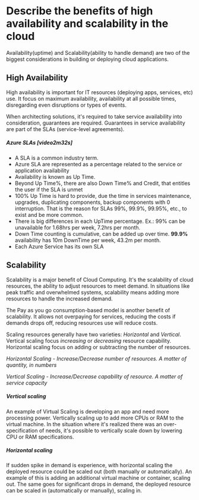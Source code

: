 # Describe the benefits of high availability and scalability in the cloud

Availability(uptime) and Scalability(ability to handle demand) are two of the biggest considerations in building or deploying cloud applications.



## High Availability

High availability is important for IT resources (deploying apps, services, etc) use. It focus on maximum availability, availability at all possible times, disregarding even disruptions or types of events.

When architecting solutions, it's required to take service availability into consideration, guarantees are required. Guarantees in service availability are part of the SLAs (service-level agreements).

##### Azure SLAs *[video2m32s]*

- A SLA is a common industry term. 
- Azure SLA are represented as a percentage related to the service or application availability
- Availability is known as Up Time.
- Beyond Up Time%, there are also Down Time% and Credit, that entitles the user if the SLA is unmet
- 100% Up Time is hard to provide, due the time in services maintenance, upgrades, duplicating components, backup components with 0 interruption. That is the reason for SLAs 99%, 99.9%, 99.95%, etc., to exist and be more common. 
- There is big differences in each UpTime percentage. Ex.: 99% can be unavailable for 1.68hrs per week, 7.2hrs per month. 
- Down Time counting is cumulative, can be added up over time. **99.9%**  availability has 10m DownTime per week, 43.2m per month.
- Each Azure Service has its own SLA



## Scalability

Scalability is a major benefit of Cloud Computing. It's the scalability of cloud resources, the ability to adjust resources to meet demand.
In situations like peak traffic and overwhelmed systems, scalability means adding more resources to handle the increased demand.

The Pay as you go consumption-based model is another benefit of scalability.
It allows not overpaying for services, reducing the costs if demands drops off, reducing resources use will reduce costs.

Scaling resources generally have two varieties: *Horizontal* and *Vertical*.
Vertical scaling focus *increasing* or *decreasing* resource capability.
Horizontal scaling focus on adding or subtracting the number of resources.

*Horizontal Scaling -* *Increase/Decrease number of resources. A matter of quantity, in numbers*

*Vertical Scaling - Increase/Decrease capability of resource. A matter of service capacity*

##### Vertical scaling

An example of Virtual Scaling is developing an app and need more processing power. Vertically scaling up to add more CPUs or RAM to the virtual machine. 
In the situation where it's realized there was an over-specification of needs, it's possible to vertically scale down by lowering CPU or RAM specifications.

##### Horizontal scaling

If sudden spike in demand is experience, with horizontal scaling the deployed resource could be scaled out (both manually or automatically).
An example of this is adding an additional virtual machine or container, scaling out. The same goes for significant drops in demand, the deployed resource can be scaled in (automatically or manually), scaling in.